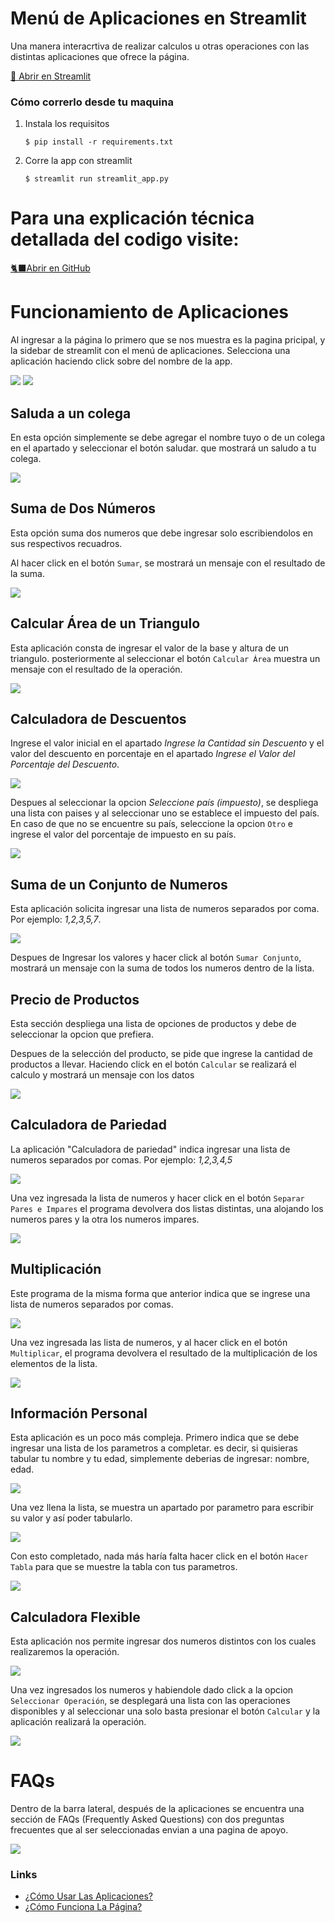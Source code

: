 # Menú de Aplicaciones en Streamlit

Una manera interacrtiva de realizar calculos u otras operaciones con las distintas aplicaciones que ofrece la página.

[👑 Abrir en Streamlit](https://menu-aplicaciones-yeray-anguiano.streamlit.app/)

### Cómo correrlo desde tu maquina

1. Instala los requisitos

   ```
   $ pip install -r requirements.txt
   ```

2. Corre la app con streamlit

   ```
   $ streamlit run streamlit_app.py
   ```

# Para una explicación técnica detallada del codigo visite:
[🐈‍⬛Abrir en GitHub](https://github.com/YerayAnguiano/Funcionameinto-de-Menu-de-Opciones)

# Funcionamiento de Aplicaciones

Al ingresar a la página lo primero que se nos muestra es la pagina pricipal, y la sidebar de streamlit con el menú de aplicaciones.
Selecciona una aplicación haciendo click sobre del nombre de la app.

<img src= "images/menu_sin_seleccionar.png">
<img src= "images/menu_seleccionado.png">

## Saluda a un colega
En esta opción simplemente se debe agregar el nombre tuyo o de un colega en el apartado y seleccionar el botón saludar. que mostrará un saludo a tu colega.

<img src="images/saluda_colega.png">

## Suma de Dos Números
Esta opción suma dos numeros que debe ingresar solo escribiendolos en sus respectivos recuadros.

Al hacer click en el botón `Sumar`, se mostrará un mensaje con el resultado de la suma.

<img src="images/suma_dos_numeros.png">

## Calcular Área de un Triangulo
Esta aplicación consta de ingresar el valor de la base y altura de un triangulo. posteriormente al seleccionar el botón `Calcular Área` muestra un mensaje con el resultado de la operación.

<img src="images/area_triangulo.png">

## Calculadora de Descuentos
Ingrese el valor inicial en el apartado *Ingrese la Cantidad sin Descuento* y el valor del descuento en porcentaje en el apartado *Ingrese el Valor del Porcentaje del Descuento*.

<img src="images/precio_con_descuento.png">

Despues al seleccionar la opcion *Seleccione país (impuesto)*, se despliega una lista con paises y al seleccionar uno se establece el impuesto del país. En caso de que no se encuentre su país, seleccione la opcion `Otro` e ingrese el valor del porcentaje de impuesto en su país.

<img src="images/precio_con_descuento_tabla_paises.png">

## Suma de un Conjunto de Numeros
Esta aplicación solicita ingresar una lista de numeros separados por coma. Por ejemplo: *1,2,3,5,7*. 

<img src="images/suma_conjunto_de_numeros.png">

Despues de Ingresar los valores y hacer click al botón `Sumar Conjunto`, mostrará un mensaje con la suma de todos los numeros dentro de la lista.

## Precio de Productos
Esta sección despliega una lista de opciones de productos y debe de seleccionar la opcion que prefiera. 

Despues de la selección del producto, se pide que ingrese la cantidad de productos a llevar. Haciendo click en el botón `Calcular` se realizará el calculo y mostrará un mensaje con los datos

<img src="images/precio_de_productos.png">

## Calculadora de Pariedad
La aplicación "Calculadora de pariedad" indica ingresar una lista de numeros separados por comas. Por ejemplo: *1,2,3,4,5*

<img src="images/calculadora_pariedad.png">

Una vez ingresada la lista de numeros y hacer click en el botón `Separar Pares e Impares` el programa devolvera dos listas distintas, una alojando los numeros pares y la otra los numeros impares.

<img src="images/calculadora_pariedad_prueba.png">

## Multiplicación
Este programa de la misma forma que anterior indica que se ingrese una lista de numeros separados por comas.

<img src="images/multiplicacion_args.png">

Una vez ingresada las lista de numeros, y al hacer click en el botón `Multiplicar`, el programa devolvera el resultado de la multiplicación de los elementos de la lista.

<img src="images/multiplicacion_args_prueba.png">

## Información Personal
Esta aplicación es un poco más compleja. Primero indica que se debe ingresar una lista de los parametros a completar. es decir, si quisieras tabular tu nombre y tu edad, simplemente deberias de ingresar: nombre, edad.

<img src="images/informacion_personal.png">

Una vez llena la lista, se muestra un apartado por parametro para escribir su valor y así poder tabularlo.

<img src="images/informacion_personal_lleno.png">

Con esto completado, nada más haría falta hacer click en el botón `Hacer Tabla` para que se muestre la tabla con tus parametros.

<img src="images/tabla_informacion_personal.png">

## Calculadora Flexible
Esta aplicación nos permite ingresar dos numeros distintos con los cuales realizaremos la operación.

<img src="images/calculadora_flexible.png">

Una vez ingresados los numeros y habiendole dado click a la opcion `Seleccionar Operación`, se desplegará una lista con las operaciones disponibles y al seleccionar una solo basta presionar el botón `Calcular` y la aplicación realizará la operación.

<img src="images/operaciones_calculadora_flexible.png">

# FAQs

Dentro de la barra lateral, después de la aplicaciones se encuentra una sección de FAQs (Frequently Asked Questions) con dos preguntas frecuentes que al ser seleccionadas envian a una pagina de apoyo.

<img src="images/FAQs.png">

### Links
- [¿Cómo Usar Las Aplicaciones?](https://github.com/YerayAnguiano/menu-de-opciones)
- [¿Cómo Funciona La Página?](https://github.com/YerayAnguiano/Funcionameinto-de-Menu-de-Opciones)

